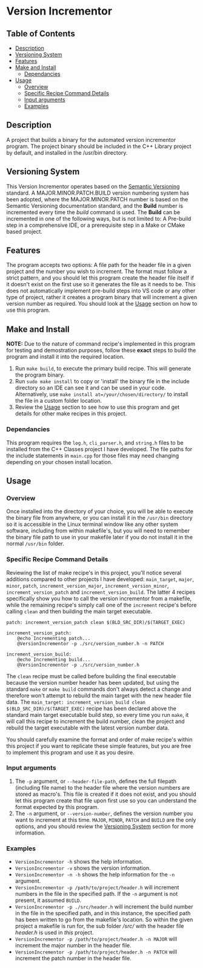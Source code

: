 # Version Incrementor

## Table of Contents

- [Description](#description)
- [Versioning System](#versioning-system)
- [Features](#features)
- [Make and Install](#make-and-install)
    - [Dependancies](#dependancies)
- [Usage](#usage)
    - [Overview](#overview)
    - [Specific Recipe Command Details](#specific-recipe-command-details)
    - [Input arguments](#input-arguments)
    - [Examples](#examples)

## Description

A project that builds a binary for the automated version incrementor program. The project binary should be included in the C++ Library project by default, and installed in the /usr/bin directory.

## Versioning System

This Version Incrementor operates based on the [Semantic Versioning](https://github.com/semver/semver/blob/master/semver.md) standard. A MAJOR.MINOR.PATCH.BUILD version numbering system has been adopted, where the MAJOR.MINOR.PATCH number is based on the Semantic Versioning documentation standard, and the **Build** number is incremented every time the _build_ command is used. The **Build** can be incremented in one of the following ways, but is not limited to: A Pre-build step in a comprehensive IDE, or a prerequisite step in a Make or CMake based project.

## Features

The program accepts two options: A file path for the header file in a given project and the number you wish to increment. The format must follow a strict pattern, and you should let this program create the header file itself if it doesn't exist on the first use so it generates the file as it needs to be. This does not automatically implement pre-build steps into VS code or any other type of project, rather it creates a program binary that will increment a given version number as required. You should look at the [Usage](#usage) section on how to use this program.

## Make and Install

**NOTE:** Due to the nature of command recipe's implemented in this program for testing and demostration purposes, follow these **exact** steps to build the program and install it into the required location.

1. Run `make build`, to execute the primary build recipe. This will generate the program binary.
2. Run `sudo make install` to copy or 'install' the binary file in the include directory so an IDE can see it and can be used in your code. Alternatively, use `make install at=/your/chosen/directory/` to install the file in a custom folder location.
3. Review the [Usage](#usage) section to see how to use this program and get details for other make recipes in this project.

### Dependancies

This program requires the `log.h`, `cli_parser.h`, and `string.h` files to be installed from the C++ Classes project I have developed. The file paths for the include statements in `main.cpp` for those files may need changing depending on your chosen install location.

## Usage

### Overview

Once installed into the directory of your choice, you will be able to execute the binary file from anywhere, or you can install it in the `/usr/bin` directory so it is accessible in the Linux terminal window like any other system software, including from within makefile's, but you will need to remember the binary file path to use in your makefile later if you do not install it in the normal `/usr/bin` folder.

### Specific Recipe Command Details

Reviewing the list of make recipe's in this project, you'll notice several additions compared to other projects I have developed: `main_target`, `major`, `minor`, `patch`, `increment_version_major`, `increment_version_minor`, `increment_version_patch` and `increment_version_build`. The latter 4 recipes specifically show you how to call the version incrementor from a makefile, while the remaining recipe's simply call one of the `increment` recipe's before calling `clean` and then building the main target executable.

```
patch: increment_version_patch clean $(BLD_SRC_DIR)/$(TARGET_EXEC)

increment_version_patch:
	@echo Incrementing patch...
	@VersionIncrementor -p ./src/version_number.h -n PATCH

increment_version_build:
	@echo Incrementing build...
	@VersionIncrementor -p ./src/version_number.h
```

The `clean` recipe must be called before building the final executable because the version number header has been updated, but using the standard `make` or `make build` commands don't always detect a change and therefore won't attempt to rebuild the main target with the new header file data. The `main_target: increment_version_build clean $(BLD_SRC_DIR)/$(TARGET_EXEC)` recipe has been declared above the standard main target executable build step, so every time you run `make`, it will call this recipe to increment the build number, clean the project and rebuild the target executable with the latest version number data.

You should carefully examine the format and order of make recipe's within this project if you want to replicate these simple features, but you are free to implement this program and use it as you desire.

### Input arguments

1. The `-p` argument, or `--header-file-path`, defines the full filepath (including file name) to the header file where the version numbers are stored as macro's. This file is created if it does not exist, and you should let this program create that file upon first use so you can understand the format expected by this program.
2. The `-n` argument, or `--version-number`, defines the version number you want to increment at this time. `MAJOR`, `MINOR`, `PATCH` and `BUILD` are the only options, and you should review the [Versioning System](#versioning-system) section for more information.

### Examples

- `VersionIncrementor -h` shows the help information.
- `VersionIncrementor -v` shows the version information.
- `VersionIncrementor -n -h` shows the help information for the `-n` argument.
- `VersionIncrementor -p /path/to/project/header.h` will increment numbers in the file in the specified path. If the `-n` argument is not present, it assumed `BUILD`.
- `VersionIncrementor -p ./src/header.h` will increment the build number in the file in the specified path, and in this instance, the specified path has been written to go from the makefile's location. So within the given project a makefile is run for, the sub folder _/src/_ with the header file _header.h_ is used in _this_ project.
- `VersionIncrementor -p /path/to/project/header.h -n MAJOR` will increment the major number in the header file.
- `VersionIncrementor -p /path/to/project/header.h -n PATCH` will increment the patch number in the header file.
